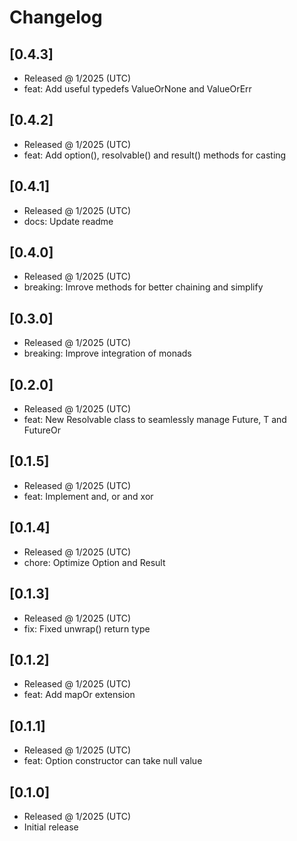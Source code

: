 # Changelog

## [0.4.3]

- Released @ 1/2025 (UTC)
- feat: Add useful typedefs ValueOrNone and ValueOrErr

## [0.4.2]

- Released @ 1/2025 (UTC)
- feat: Add option(), resolvable() and result() methods for casting

## [0.4.1]

- Released @ 1/2025 (UTC)
- docs: Update readme

## [0.4.0]

- Released @ 1/2025 (UTC)
- breaking: Imrove methods for better chaining and simplify

## [0.3.0]

- Released @ 1/2025 (UTC)
- breaking: Improve integration of monads

## [0.2.0]

- Released @ 1/2025 (UTC)
- feat: New Resolvable class to seamlessly manage Future,<T> T and FutureOr<T>

## [0.1.5]

- Released @ 1/2025 (UTC)
- feat: Implement and, or and xor

## [0.1.4]

- Released @ 1/2025 (UTC)
- chore: Optimize Option and Result

## [0.1.3]

- Released @ 1/2025 (UTC)
- fix: Fixed unwrap() return type

## [0.1.2]

- Released @ 1/2025 (UTC)
- feat: Add mapOr extension

## [0.1.1]

- Released @ 1/2025 (UTC)
- feat: Option constructor can take null value

## [0.1.0]

- Released @ 1/2025 (UTC)
- Initial release
